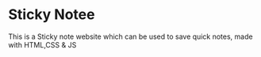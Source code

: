 <h1>Sticky Notee</h1>
<p> This is a Sticky note website which can be used to save quick notes, made with HTML,CSS & JS</p>
